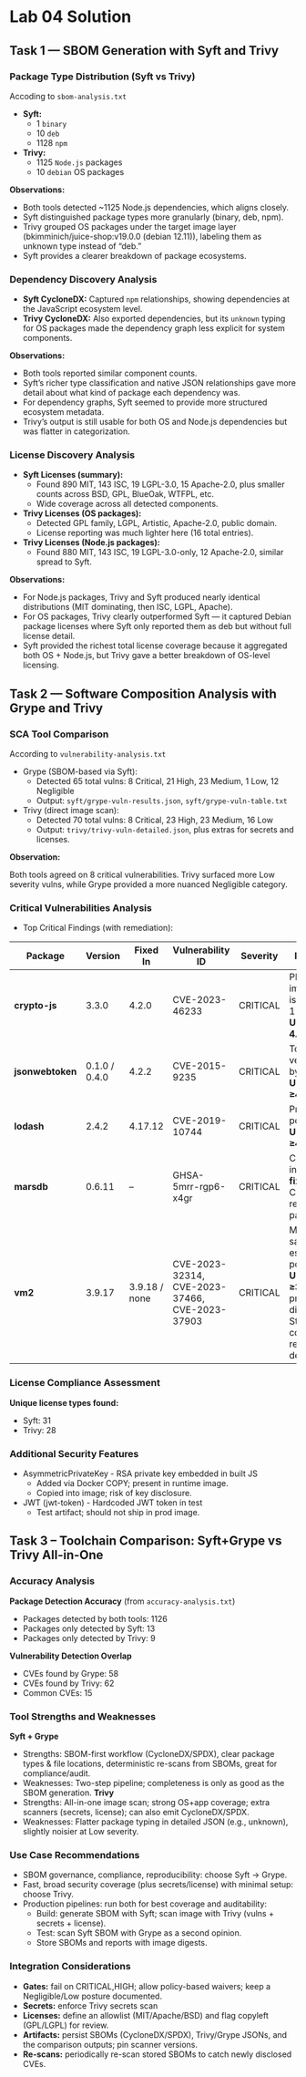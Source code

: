 # Lab 04 Solution

## Task 1 — SBOM Generation with Syft and Trivy 

### Package Type Distribution (Syft vs Trivy)

Accoding to `sbom-analysis.txt`
* **Syft:**
    * 1 `binary`
    * 10 `deb`
    * 1128 `npm`
* **Trivy:**
    * 1125 `Node.js` packages
    * 10 `debian` OS packages

**Observations:**
* Both tools detected ~1125 Node.js dependencies, which aligns closely.
* Syft distinguished package types more granularly (binary, deb, npm).
* Trivy grouped OS packages under the target image layer (bkimminich/juice-shop:v19.0.0 (debian 12.11)), labeling them as unknown type instead of “deb.”
* Syft provides a clearer breakdown of package ecosystems.

### Dependency Discovery Analysis

* **Syft CycloneDX:** Captured `npm` relationships, showing dependencies at the JavaScript ecosystem level.
* **Trivy CycloneDX:** Also exported dependencies, but its `unknown` typing for OS packages made the dependency graph less explicit for system components.

**Observations:**
* Both tools reported similar component counts.
* Syft’s richer type classification and native JSON relationships gave more detail about what kind of package each dependency was.
* For dependency graphs, Syft seemed to provide more structured ecosystem metadata.
* Trivy’s output is still usable for both OS and Node.js dependencies but was flatter in categorization.
### License Discovery Analysis
* **Syft Licenses (summary):**
    * Found 890 MIT, 143 ISC, 19 LGPL-3.0, 15 Apache-2.0, plus smaller counts across BSD, GPL, BlueOak, WTFPL, etc.
    * Wide coverage across all detected components.
* **Trivy Licenses (OS packages):**
    * Detected GPL family, LGPL, Artistic, Apache-2.0, public domain.
    * License reporting was much lighter here (16 total entries).
* **Trivy Licenses (Node.js packages):**
    * Found 880 MIT, 143 ISC, 19 LGPL-3.0-only, 12 Apache-2.0, similar spread to Syft.

**Observations:**
* For Node.js packages, Trivy and Syft produced nearly identical distributions (MIT dominating, then ISC, LGPL, Apache).
* For OS packages, Trivy clearly outperformed Syft — it captured Debian package licenses where Syft only reported them as deb but without full license detail.
* Syft provided the richest total license coverage because it aggregated both OS + Node.js, but Trivy gave a better breakdown of OS-level licensing.

## Task 2 — Software Composition Analysis with Grype and Trivy

### SCA Tool Comparison 

According to `vulnerability-analysis.txt`

* Grype (SBOM-based via Syft):
    * Detected 65 total vulns: 8 Critical, 21 High, 23 Medium, 1 Low, 12 Negligible
    * Output: `syft/grype-vuln-results.json`, `syft/grype-vuln-table.txt`
* Trivy (direct image scan):
    * Detected 70 total vulns: 8 Critical, 23 High, 23 Medium, 16 Low
    * Output: `trivy/trivy-vuln-detailed.json`, plus extras for secrets and licenses.

**Observation:**

Both tools agreed on 8 critical vulnerabilities. Trivy surfaced more Low severity vulns, while Grype provided a more nuanced Negligible category.

### Critical Vulnerabilities Analysis

* Top Critical Findings (with remediation):

| Package          | Version       | Fixed In      | Vulnerability ID                               | Severity | Remediation                                                                                                                            |
| ---------------- | ------------- | ------------- | ---------------------------------------------- | -------- | ---------------------------------------------------------------------------------------------------------------------------------------------- |
| **crypto-js**    | 3.3.0         | 4.2.0         | CVE-2023-46233                                 | CRITICAL | PBKDF2 implementation is weak (SHA1, 1 iteration). **Upgrade to 4.2.0**.                                                                       |
| **jsonwebtoken** | 0.1.0 / 0.4.0 | 4.2.2         | CVE-2015-9235                                  | CRITICAL | Token verification bypass. **Upgrade to ≥4.2.2**.                                                                                              |
| **lodash**       | 2.4.2         | 4.17.12       | CVE-2019-10744                                 | CRITICAL | Prototype pollution. **Upgrade to ≥4.17.12**.                                                                                                  |
| **marsdb**       | 0.6.11        | –             | GHSA-5mrr-rgp6-x4gr                            | CRITICAL | Command injection, **no fix available**. Consider replacing package.                                                                           |
| **vm2**          | 3.9.17        | 3.9.18 / none | CVE-2023-32314, CVE-2023-37466, CVE-2023-37903 | CRITICAL | Multiple sandbox escapes with potential RCE. **Upgrade to ≥3.9.18**, but project is discontinued. Strongly consider removing `vm2` dependency. |


### License Compliance Assessment
**Unique license types found:**
* Syft: 31
* Trivy: 28
### Additional Security Features
* AsymmetricPrivateKey - RSA private key embedded in built JS
    * Added via Docker COPY; present in runtime image.
    * Сopied into image; risk of key disclosure.
* JWT (jwt-token) - Hardcoded JWT token in test
    * Test artifact; should not ship in prod image.

## Task 3 – Toolchain Comparison: Syft+Grype vs Trivy All-in-One

### Accuracy Analysis

**Package Detection Accuracy** (from `accuracy-analysis.txt`)
* Packages detected by both tools: 1126
* Packages only detected by Syft: 13
* Packages only detected by Trivy: 9

**Vulnerability Detection Overlap**
* CVEs found by Grype: 58
* CVEs found by Trivy: 62
* Common CVEs: 15

### Tool Strengths and Weaknesses

**Syft + Grype**
* Strengths: SBOM-first workflow (CycloneDX/SPDX), clear package types & file locations, deterministic re-scans from SBOMs, great for compliance/audit.
* Weaknesses: Two-step pipeline; completeness is only as good as the SBOM generation.
**Trivy**
* Strengths: All-in-one image scan; strong OS+app coverage; extra scanners (secrets, license); can also emit CycloneDX/SPDX.
* Weaknesses: Flatter package typing in detailed JSON (e.g., unknown), slightly noisier at Low severity.

### Use Case Recommendations

* SBOM governance, compliance, reproducibility: choose Syft → Grype.
* Fast, broad security coverage (plus secrets/license) with minimal setup: choose Trivy.
* Production pipelines: run both for best coverage and auditability:
    * Build: generate SBOM with Syft; scan image with Trivy (vulns + secrets + license).
    * Test: scan Syft SBOM with Grype as a second opinion.
    * Store SBOMs and reports with image digests.

### Integration Considerations
* **Gates:** fail on CRITICAL,HIGH; allow policy-based waivers; keep a Negligible/Low posture documented.
* **Secrets:** enforce Trivy secrets scan
* **Licenses:** define an allowlist (MIT/Apache/BSD) and flag copyleft (GPL/LGPL) for review.
* **Artifacts:** persist SBOMs (CycloneDX/SPDX), Trivy/Grype JSONs, and the comparison outputs; pin scanner versions.
* **Re-scans:** periodically re-scan stored SBOMs to catch newly disclosed CVEs.